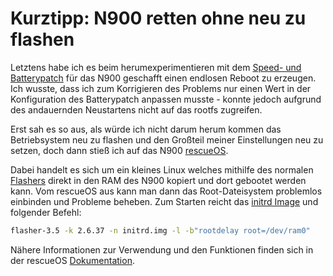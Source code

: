 # Kurztipp: N900 retten ohne neu zu flashen

Letztens habe ich es beim herumexperimentieren mit dem [Speed- und Batterypatch](http://talk.maemo.org/showthread.php?t=73315) für das N900 geschafft einen endlosen Reboot zu erzeugen.  
Ich wusste, dass ich zum Korrigieren des Problems nur einen Wert in der Konfiguration des Batterypatch anpassen musste - konnte jedoch aufgrund des andauernden Neustartens nicht auf das rootfs zugreifen. 

Erst sah es so aus, als würde ich nicht darum herum kommen das Betriebsystem neu zu flashen und den Großteil meiner Einstellungen neu zu setzen, doch dann stieß ich auf das N900 [rescueOS](http://n900.quitesimple.org/rescueOS/).

Dabei handelt es sich um ein kleines Linux welches mithilfe des normalen [Flashers](http://tablets-dev.nokia.com/maemo-dev-env-downloads.php) direkt in den RAM des N900 kopiert und dort gebootet werden kann. Vom rescueOS aus kann man dann das Root-Dateisystem problemlos einbinden und Probleme beheben. Zum Starten reicht das [initrd Image](http://n900.quitesimple.org/rescueOS/rescueOS-1.0.img) und folgender Befehl:

```sh
flasher-3.5 -k 2.6.37 -n initrd.img -l -b"rootdelay root=/dev/ram0"
```

Nähere Informationen zur Verwendung und den Funktionen finden sich in der rescueOS [Dokumentation](http://n900.quitesimple.org/rescueOS/documentation.txt).
